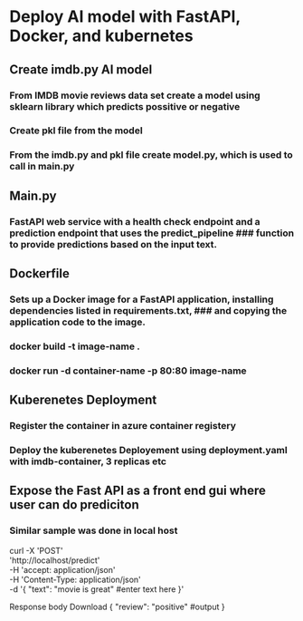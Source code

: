 # Deploy AI model with FastAPI, Docker, and kubernetes
## Create imdb.py AI model
### From IMDB movie reviews data set create a model using sklearn library which predicts possitive or negative
### Create pkl file from the model
### From the imdb.py and pkl file create model.py, which is used to call in main.py
## Main.py
###  FastAPI web service with a health check endpoint and a prediction endpoint that uses the predict_pipeline ### function to provide predictions based on the input text.
## Dockerfile
### Sets up a Docker image for a FastAPI application, installing dependencies listed in requirements.txt, ### and copying the application code to the image.
### docker build -t image-name .
### docker run -d container-name -p 80:80 image-name
## Kuberenetes Deployment
### Register the container in azure container registery
### Deploy the kuberenetes Deployement using deployment.yaml with imdb-container, 3 replicas etc
## Expose the Fast API as a front end gui where user can do prediciton
### Similar sample was done in local host

curl -X 'POST' \
  'http://localhost/predict' \
  -H 'accept: application/json' \
  -H 'Content-Type: application/json' \
  -d '{
  "text": "movie is great"    #enter text here
}'

	
Response body
Download
{
  "review": "positive"        #output
}

